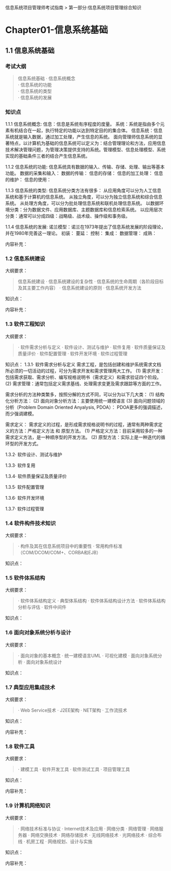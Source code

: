 信息系统项目管理师考试指南 > 第一部分:信息系统项目管理综合知识

# Chapter01-信息系统基础 


## 1.1 信息系统基础

### 考试大纲 
> 信息系统基础
> · 信息系统概念  
> · 信息系统的功能  
> · 信息系统的类型  
> · 信息系统的发展  

### 知识点

1.1.1 信息系统概念:
信息：信息是系统有序程度的度量。
系统：系统是指由多个元素有机结合在一起，执行特定的功能以达到特定目的的集合体。
信息系统：信息系统就是输入数据，通过加工处理，产生信息的系统。
面向管理师信息系统的显著特点，以计算机为基础的信息系统可以定义为：结合管理理论和方法，应用信息技术解决管理问题，为管理决策提供支持的系统。管理模型、信息处理模型、系统实现的基础条件三者的结合产生信息系统。

1.1.2 信息系统的功能:
信息系统具有数据的输入、传输、存储、处理、输出等基本功能。
数据的采集和输入：
数据的传输：
信息的存储：
信息的加工处理：
信息的维护：
信息的使用：


1.1.3 信息系统的类型:
信息系统分类方法有很多：
从应用角度可以分为人工信息系统和基于计算机的信息系统。
从独立角度，可以分为独立信息系统和综合信息系统。
从处理方角度，可以分为批处理信息系统和联机处理信息系统。
以数据环境分类：分为数据文件、应用数据库、主题数据库和信息检索系统。
以应用层次分类：通常可以分成四级：战略级、战术级、操作级和事务级。

1.1.4 信息系统的发展:
诺兰模型：诺兰在1973年提出了信息系统发展的阶段理论，并在1980年完善这一理论。
初装：
蔓延：
控制：
集成：
数据管理：
成熟：

内容补充：


### 1.2 信息系统建设

大纲要求： 
> 信息系统建设
> · 信息系统建设的复杂性 
> · 信息系统的生命周期（各阶段目标及其主要工作内容） 
> · 信息系统建设的原则 
> · 信息系统开发方法 

知识点：


内容补充：




### 1.3 软件工程知识 

大纲要求：
> · 软件需求分析与定义 
> · 软件设计、测试与维护 
> · 软件复用 
> · 软件质量保证及质量评价 
> · 软件配置管理 
> · 软件开发环境 
> · 软件过程管理 

知识点：
1.3.1· 软件需求分析与定义 
需求工程，是包括创建和维护系统需求文档所必须的一切活动的过程，可分为需求开发和需求管理两大工作。
(1) 需求开发： 包括需求获取、需求分析、编写规格说明书（需求定义）和需求验证四个阶段。
(2) 需求管理：通常包括定义需求基线、处理需求变更及需求跟踪等方面的工作。

需求分析的方法种类繁多，按照分解的方式不同，可以分为以下几大类：
(1) 结构化分析方法：
(2) 面向对象分析方法：主要使用统一建模语言
(3) 面向问题领域的分析（Problem Domain Oriented Anyalysis, PDOA）：
PDOA更多的强调描述，而少强调建模。

需求定义：
需求定义的过程，是形成需求规格说明书的过程，通常有两种需求定义的方法：严格定义方法 和 原型方法。
(1) 严格定义方法：目前采用较多的一种需求定义方法，是一种顺序型的开发方法。
(2) 原型方法：实际上是一种迭代的循环型的开发方式。



1.3.2· 软件设计、测试与维护


1.3.3· 软件复用 


1.3.4· 软件质量保证及质量评价 


1.3.5· 软件配置管理 


1.3.6· 软件开发环境 


1.3.7· 软件过程管理 




### 1.4 软件构件技术知识 

大纲要求：
> · 构件及其在信息系统项目中的重要性 
> · 常用构件标准（COM/DCOM/COM+、CORBA和EJB） 

知识点：



### 1.5 软件体系结构 

大纲要求：
> · 软件体系结构定义 
> · 典型体系结构 
> · 软件体系结构设计方法 
> · 软件体系结构分析与评估 
> · 软件中间件 

知识点：




### 1.6 面向对象系统分析与设计 

大纲要求：
> · 面向对象的基本概念 
> · 统一建模语言UML 
> · 可视化建模 
> · 面向对象系统分析 
> · 面向对象系统设计 

知识点：




### 1.7 典型应用集成技术 

大纲要求：
> · Web Service技术 
> · J2EE架构 
> · NET架构 
> · 工作流技术 

知识点：


内容补充：




### 1.8 软件工具 

大纲要求：
> · 建模工具 
> · 软件开发工具 
> · 软件测试工具 
> · 项目管理工具 

知识点：


内容补充：




### 1.9 计算机网络知识 

大纲要求：
> · 网络技术标准与协议 
> · Internet技术及应用 
> · 网络分类 
> · 网络管理 
> · 网络服务器 
> · 网络交换技术 
> · 网络存储技术 
> · 无线网络技术 
> · 光网络技术 
> · 综合布线 
> · 机房工程 
> · 网络规划、设计与实施 

知识点：


内容补充：








